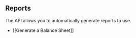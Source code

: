 ## Reports

The API allows you to automatically generate reports to use.

- [[Generate a Balance Sheet]]